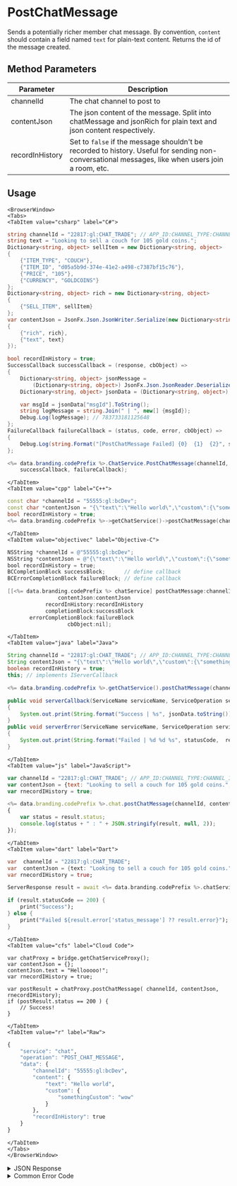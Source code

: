 # PostChatMessage

Sends a potentially richer member chat message. By convention, `content` should contain a field named `text` for plain-text content. Returns the id of the message created.

<PartialServop service_name="chat" operation_name="POST_CHAT_MESSAGE" />

## Method Parameters

| Parameter       | Description                                                                                                                                       |
| --------------- | ------------------------------------------------------------------------------------------------------------------------------------------------- |
| channelId       | The chat channel to post to                                                                                                                       |
| contentJson     | The json content of the message. Split into chatMessage and jsonRich for plain text and json content respectively.                                |
| recordInHistory | Set to `false` if the message shouldn't be recorded to history. Useful for sending non-conversational messages, like when users join a room, etc. |

## Usage

```mdx-code-block
<BrowserWindow>
<Tabs>
<TabItem value="csharp" label="C#">
```

```csharp
string channelId = "22817:gl:CHAT_TRADE"; // APP_ID:CHANNEL_TYPE:CHANNEL_ID
string text = "Looking to sell a couch for 105 gold coins.";
Dictionary<string, object> sellItem = new Dictionary<string, object>
{
	{"ITEM_TYPE", "COUCH"},
	{"ITEM_ID", "d05a5b9d-374e-41e2-a498-c7387bf15c76"},
	{"PRICE", "105"},
	{"CURRENCY", "GOLDCOINS"}
};
Dictionary<string, object> rich = new Dictionary<string, object>
{
	{"SELL_ITEM", sellItem}
};
var contentJson = JsonFx.Json.JsonWriter.Serialize(new Dictionary<string, object>
{
	{"rich", rich},
	{"text", text}
});

bool recordInHistory = true;
SuccessCallback successCallback = (response, cbObject) =>
{
	Dictionary<string, object> jsonMessage =
		(Dictionary<string, object>) JsonFx.Json.JsonReader.Deserialize(response);
	Dictionary<string, object> jsonData = (Dictionary<string, object>) jsonMessage["data"];

	var msgId = jsonData["msgId"].ToString();
	string logMessage = string.Join(" | ", new[] {msgId});
	Debug.Log(logMessage); // 783733181125648
};
FailureCallback failureCallback = (status, code, error, cbObject) =>
{
	Debug.Log(string.Format("[PostChatMessage Failed] {0}  {1}  {2}", status, code, error));
};

<%= data.branding.codePrefix %>.ChatService.PostChatMessage(channelId, contentJson, recordInHistory,
	successCallback, failureCallback);
```

```mdx-code-block
</TabItem>
<TabItem value="cpp" label="C++">
```

```cpp
const char *channelId = "55555:gl:bcDev";
const char *contentJson = "{\"text\":\"Hello world\",\"custom\":{\"somethingCustom\":\"wow\"}}";
bool recordInHistory = true;
<%= data.branding.codePrefix %>->getChatService()->postChatMessage(channelId, contentJson, recordInHistory, this);
```

```mdx-code-block
</TabItem>
<TabItem value="objectivec" label="Objective-C">
```

```objectivec
NSString *channelId = @"55555:gl:bcDev";
NSString *contentJson = @"{\"text\":\"Hello world\",\"custom\":{\"somethingCustom\":\"wow\"}}";
bool recordInHistory = true;
BCCompletionBlock successBlock;      // define callback
BCErrorCompletionBlock failureBlock; // define callback

[[<%= data.branding.codePrefix %> chatService] postChatMessage:channelId
                contentJson:contentJson
            recordInHistory:recordInHistory
            completionBlock:successBlock
       errorCompletionBlock:failureBlock
                   cbObject:nil];
```

```mdx-code-block
</TabItem>
<TabItem value="java" label="Java">
```

```java
String channelId = "22817:gl:CHAT_TRADE"; // APP_ID:CHANNEL_TYPE:CHANNEL_ID
String contentJson = "{\"text\":\"Hello world\",\"custom\":{\"somethingCustom\":\"wow\"}}";
boolean recordInHistory = true;
this; // implements IServerCallback

<%= data.branding.codePrefix %>.getChatService().postChatMessage(channelId, contentJson, recordInHistory, this);

public void serverCallback(ServiceName serviceName, ServiceOperation serviceOperation, JSONObject jsonData)
{
    System.out.print(String.format("Success | %s", jsonData.toString()));
}
public void serverError(ServiceName serviceName, ServiceOperation serviceOperation, int statusCode, int reasonCode, String jsonError)
{
    System.out.print(String.format("Failed | %d %d %s", statusCode,  reasonCode, jsonError.toString()));
}
```

```mdx-code-block
</TabItem>
<TabItem value="js" label="JavaScript">
```

```javascript
var channelId = "22817:gl:CHAT_TRADE"; // APP_ID:CHANNEL_TYPE:CHANNEL_ID
var contentJson = {text: "Looking to sell a couch for 105 gold coins.", SELL_ITEM: {ITEM_TYPE: "COUCH"}};
var rnecordIHistory = true;

<%= data.branding.codePrefix %>.chat.postChatMessage(channelId, contentJson, recordInHistory, result =>
{
	var status = result.status;
	console.log(status + " : " + JSON.stringify(result, null, 2));
});
```

```mdx-code-block
</TabItem>
<TabItem value="dart" label="Dart">
```

```dart
var  channelId = "22817:gl:CHAT_TRADE";
var  contentJson = {text: "Looking to sell a couch for 105 gold coins.", SELL_ITEM: {ITEM_TYPE: "COUCH"}};
var rnecordIHistory = true;

ServerResponse result = await <%= data.branding.codePrefix %>.chatService.postChatMessage(channelId:channelId, contentJson:contentJson, rnecordIHistory:rnecordIHistory);

if (result.statusCode == 200) {
    print("Success");
} else {
    print("Failed ${result.error['status_message'] ?? result.error}");
}
```

```mdx-code-block
</TabItem>
<TabItem value="cfs" label="Cloud Code">
```

```cfscript
var chatProxy = bridge.getChatServiceProxy();
var contentJson = {};
contentJson.text = "Hellooooo!";
var rnecordIHistory = true;

var postResult = chatProxy.postChatMessage( channelId, contentJson, rnecordIHistory);
if (postResult.status == 200 ) {
    // Success!
}
```

```mdx-code-block
</TabItem>
<TabItem value="r" label="Raw">
```

```r
{
	"service": "chat",
	"operation": "POST_CHAT_MESSAGE",
	"data": {
		"channelId": "55555:gl:bcDev",
		"content": {
			"text": "Hello world",
			"custom": {
				"somethingCustom": "wow"
			}
		},
		"recordInHistory": true
	}
}
```

```mdx-code-block
</TabItem>
</Tabs>
</BrowserWindow>
```

<details>
<summary>JSON Response</summary>

```json
{
    "status": 200,
    "data": {
        "msgId": "783347769003570"
    }
}
```

</details>

<details>
<summary>Common Error Code</summary>

### Status Codes

| Code  | Name                      | Description                          |
| ----- | ------------------------- | ------------------------------------ |
| 40601 | RTT_NOT_ENABLED           | RTT must be enabled for this feature |
| 40603 | CHAT_UNRECOGNIZED_CHANNEL | The specified channel is invalid     |

</details>
